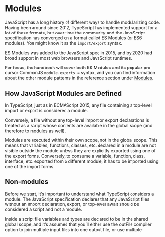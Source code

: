 # Modules

JavaScript has a long history of different ways to handle modularizing code. Having been around since 2012, TypeScript has implemented support for a lot of these formats, but over time the community and the JavaScript specification has converged on a format called ES Modules (or ES6 modules). You might know it as the `import/export` syntax.

ES Modules was added to the JavaScript spec in 2015, and by 2020 had broad support in most web browsers and JavaScript runtimes.

For focus, the handbook will cover both ES Modules and its popular pre-cursor CommonJS `module.exports =` syntax, and you can find information about the other module patterns in the reference section under [Modules](https://www.typescriptlang.org/docs/handbook/modules.html).


## How JavaScript Modules are Defined

In TypeScript, just as in ECMAScript 2015, any file containing a top-level import or export is considered a module.

Conversely, a file without any top-level import or export declarations is treated as a script whose contents are available in the global scope (and therefore to modules as well).

Modules are executed within their own scope, not in the global scope. This means that variables, functions, classes, etc. declared in a module are not visible outside the module unless they are explicitly exported using one of the export forms. Conversely, to consume a variable, function, class, interface, etc. exported from a different module, it has to be imported using one of the import forms.

## Non-modules

Before we start, it’s important to understand what TypeScript considers a module. The JavaScript specification declares that any JavaScript files without an import declaration, export, or top-level await should be considered a script and not a module.

Inside a script file variables and types are declared to be in the shared global scope, and it’s assumed that you’ll either use the outFile compiler option to join multiple input files into one output file, or use multiple <script> tags in your HTML to load these files (in the correct order!).

If you have a file that doesn’t currently have any imports or exports, but you want to be treated as a module, add the line: